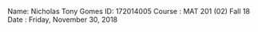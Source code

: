 Name: Nicholas Tony Gomes
ID: 172014005
Course : MAT 201 (02) Fall 18
Date : Friday, November 30, 2018
